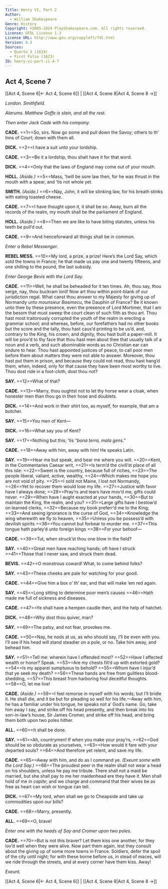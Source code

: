 ```yaml
---
Title: Henry VI, Part 2
Author: 
  - William Shakespeare
Genre: History
Copyright: ©2005-2024 PlayShakespeare.com. All rights reserved.
License: GFDL License 1.3
License URL: http://www.gnu.org/copyleft/fdl.html
Version: 4.3
Sources:
  - Quarto 3 (1619)
  - First Folio (1623)
ID: henry-vi-part-ii-4-7
---
```


## Act 4, Scene 7
[[Act 4, Scene 6|← Act 4, Scene 6]] | [[Act 4, Scene 8|Act 4, Scene 8 →]]

*London. Smithfield.*

*Alarums. Matthew Goffe is slain, and all the rest.*

*Then enter Jack Cade with his company.*

**CADE.**
==1==So, sirs. Now go some and pull down the Savoy; others to th’ Inns of Court; down with them all.

**DICK.**
==2==I have a suit unto your lordship.

**CADE.**
==3==Be it a lordship, thou shalt have it for that word.

**DICK.**
==4==Only that the laws of England may come out of your mouth.

**HOLL.**
*(Aside.)*
==5==Mass, ’twill be sore law then, for he was thrust in the mouth with a spear, and ’tis not whole yet.

**SMITH.**
*(Aside.)*
==6==Nay, John, it will be stinking law, for his breath stinks with eating toasted cheese.

**CADE.**
==7==I have thought upon it, it shall be so. Away, burn all the records of the realm, my mouth shall be the parliament of England.

**HOLL.**
*(Aside.)*
==8==Then we are like to have biting statutes, unless his teeth be pull’d out.

**CADE.**
==9==And henceforward all things shall be in common.

*Enter a Rebel Messenger.*

**REBEL MESS.**
==10==My lord, a prize, a prize! Here’s the Lord Say, which sold the towns in France; he that made us pay one and twenty fifteens, and one shilling to the pound, the last subsidy.

*Enter George Bevis with the Lord Say.*

**CADE.**
==11==Well, he shall be beheaded for it ten times. Ah, thou say, thou serge, nay, thou buckram lord! Now art thou within point-blank of our jurisdiction regal. What canst thou answer to my Majesty for giving up of Normandy unto *mounsieur* *Basimecu*, the Dauphin of France? Be it known unto thee by these presence, even the presence of Lord Mortimer, that I am the besom that must sweep the court clean of such filth as thou art. Thou hast most traitorously corrupted the youth of the realm in erecting a grammar school; and whereas, before, our forefathers had no other books but the score and the tally, thou hast caus’d printing to be us’d, and, contrary to the King, his crown, and dignity, thou hast built a paper-mill. It will be prov’d to thy face that thou hast men about thee that usually talk of a noun and a verb, and such abominable words as no Christian ear can endure to hear. Thou hast appointed justices of peace, to call poor men before them about matters they were not able to answer. Moreover, thou hast put them in prison, and because they could not read, thou hast hang’d them, when, indeed, only for that cause they have been most worthy to live. Thou dost ride in a foot-cloth, dost thou not?

**SAY.**
==12==What of that?

**CADE.**
==13==Marry, thou oughtst not to let thy horse wear a cloak, when honester men than thou go in their hose and doublets.

**DICK.**
==14==And work in their shirt too, as myself, for example, that am a butcher.

**SAY.**
==15==You men of Kent⁠—

**DICK.**
==16==What say you of Kent?

**SAY.**
==17==Nothing but this; ’tis “*bona terra, mala gens*.”

**CADE.**
==18==Away with him, away with him! He speaks Latin.

**SAY.**
==19==Hear me but speak, and bear me where you will.
==20==Kent, in the Commentaries Caesar writ,
==21==Is term’d the civill’st place of all this isle:
==22==Sweet is the country, because full of riches,
==23==The people liberal, valiant, active, wealthy,
==24==Which makes me hope you are not void of pity.
==25==I sold not Maine, I lost not Normandy,
==26==Yet to recover them would lose my life.
==27==Justice with favor have I always done;
==28==Pray’rs and tears have mov’d me, gifts could never.
==29==When have I aught exacted at your hands,
==30==But to maintain the King, the realm, and you?
==31==Large gifts have I bestow’d on learned clerks,
==32==Because my book preferr’d me to the King;
==33==And seeing ignorance is the curse of God,
==34==Knowledge the wing wherewith we fly to heaven,
==35==Unless you be possess’d with devilish spirits
==36==You cannot but forbear to murder me.
==37==This tongue hath parley’d unto foreign kings
==38==For your behoof⁠—

**CADE.**
==39==Tut, when struck’st thou one blow in the field?

**SAY.**
==40==Great men have reaching hands; oft have I struck
==41==Those that I never saw, and struck them dead.

**BEVIS.**
==42==O monstrous coward! What, to come behind folks?

**SAY.**
==43==These cheeks are pale for watching for your good.

**CADE.**
==44==Give him a box o’ th’ ear, and that will make ’em red again.

**SAY.**
==45==Long sitting to determine poor men’s causes
==46==Hath made me full of sickness and diseases.

**CADE.**
==47==Ye shall have a hempen caudle then, and the help of hatchet.

**DICK.**
==48==Why dost thou quiver, man?

**SAY.**
==49==The palsy, and not fear, provokes me.

**CADE.**
==50==Nay, he nods at us, as who should say, I’ll be even with you. I’ll see if his head will stand steadier on a pole, or no. Take him away, and behead him.

**SAY.**
==51==Tell me: wherein have I offended most?
==52==Have I affected wealth or honor? Speak.
==53==Are my chests fill’d up with extorted gold?
==54==Is my apparel sumptuous to behold?
==55==Whom have I injur’d that ye seek my death?
==56==These hands are free from guiltless blood-shedding,
==57==This breast from harboring foul deceitful thoughts.
==58==O, let me live!

**CADE.**
*(Aside.)*
==59==I feel remorse in myself with his words; but I’ll bridle it. He shall die, and it be but for pleading so well for his life.—Away with him, he has a familiar under his tongue, he speaks not a’ God’s name. Go, take him away I say, and strike off his head presently, and then break into his son-in-law’s house, Sir James Cromer, and strike off his head, and bring them both upon two poles hither.

**ALL.**
==60==It shall be done.

**SAY.**
==61==Ah, countrymen! If when you make your pray’rs,
==62==God should be so obdurate as yourselves,
==63==How would it fare with your departed souls?
==64==And therefore yet relent, and save my life.

**CADE.**
==65==Away with him, and do as I command ye.
*(Exeunt some with the Lord Say.)*
==66==The proudest peer in the realm shall not wear a head on his shoulders, unless he pay me tribute. There shall not a maid be married, but she shall pay to me her maidenhead ere they have it. Men shall hold of me *in capite*; and we charge and command that their wives be as free as heart can wish or tongue can tell.

**DICK.**
==67==My lord, when shall we go to Cheapside and take up commodities upon our bills?

**CADE.**
==68==Marry, presently.

**ALL.**
==69==O, brave!

*Enter one with the heads of Say and Cromer upon two poles.*

**CADE.**
==70==But is not this braver? Let them kiss one another, for they lov’d well when they were alive. Now part them again, lest they consult about the giving up of some more towns in France. Soldiers, defer the spoil of the city until night; for with these borne before us, in stead of maces, will we ride through the streets, and at every corner have them kiss. Away!

*Exeunt.*

[[Act 4, Scene 6|← Act 4, Scene 6]] | [[Act 4, Scene 8|Act 4, Scene 8 →]]